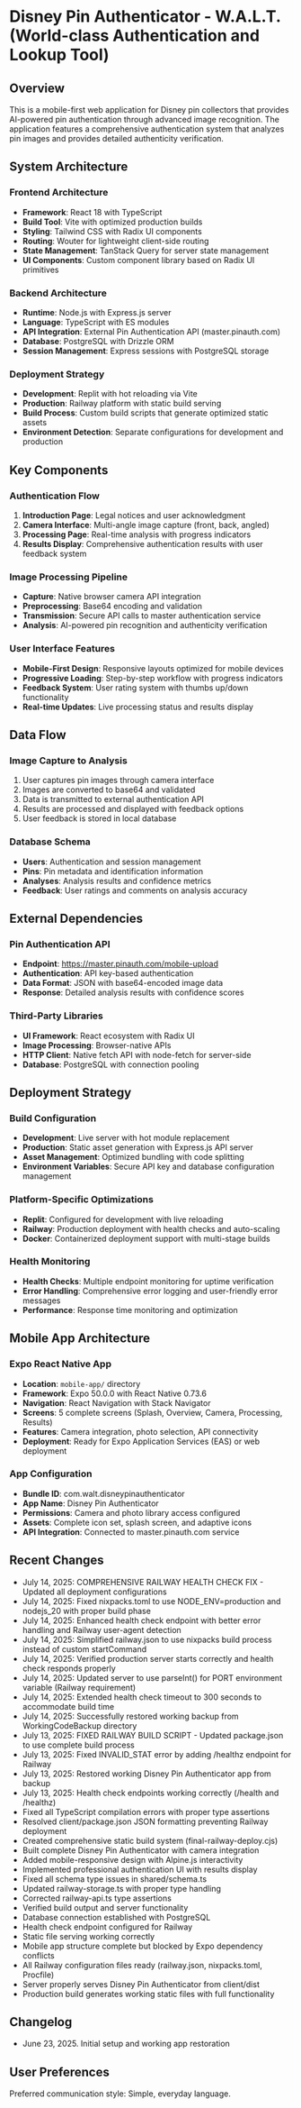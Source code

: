 # Disney Pin Authenticator - W.A.L.T. (World-class Authentication and Lookup Tool)

## Overview

This is a mobile-first web application for Disney pin collectors that provides AI-powered pin authentication through advanced image recognition. The application features a comprehensive authentication system that analyzes pin images and provides detailed authenticity verification.

## System Architecture

### Frontend Architecture
- **Framework**: React 18 with TypeScript
- **Build Tool**: Vite with optimized production builds
- **Styling**: Tailwind CSS with Radix UI components
- **Routing**: Wouter for lightweight client-side routing
- **State Management**: TanStack Query for server state management
- **UI Components**: Custom component library based on Radix UI primitives

### Backend Architecture
- **Runtime**: Node.js with Express.js server
- **Language**: TypeScript with ES modules
- **API Integration**: External Pin Authentication API (master.pinauth.com)
- **Database**: PostgreSQL with Drizzle ORM
- **Session Management**: Express sessions with PostgreSQL storage

### Deployment Strategy
- **Development**: Replit with hot reloading via Vite
- **Production**: Railway platform with static build serving
- **Build Process**: Custom build scripts that generate optimized static assets
- **Environment Detection**: Separate configurations for development and production

## Key Components

### Authentication Flow
1. **Introduction Page**: Legal notices and user acknowledgment
2. **Camera Interface**: Multi-angle image capture (front, back, angled)
3. **Processing Page**: Real-time analysis with progress indicators
4. **Results Display**: Comprehensive authentication results with user feedback system

### Image Processing Pipeline
- **Capture**: Native browser camera API integration
- **Preprocessing**: Base64 encoding and validation
- **Transmission**: Secure API calls to master authentication service
- **Analysis**: AI-powered pin recognition and authenticity verification

### User Interface Features
- **Mobile-First Design**: Responsive layouts optimized for mobile devices
- **Progressive Loading**: Step-by-step workflow with progress indicators
- **Feedback System**: User rating system with thumbs up/down functionality
- **Real-time Updates**: Live processing status and results display

## Data Flow

### Image Capture to Analysis
1. User captures pin images through camera interface
2. Images are converted to base64 and validated
3. Data is transmitted to external authentication API
4. Results are processed and displayed with feedback options
5. User feedback is stored in local database

### Database Schema
- **Users**: Authentication and session management
- **Pins**: Pin metadata and identification information
- **Analyses**: Analysis results and confidence metrics
- **Feedback**: User ratings and comments on analysis accuracy

## External Dependencies

### Pin Authentication API
- **Endpoint**: https://master.pinauth.com/mobile-upload
- **Authentication**: API key-based authentication
- **Data Format**: JSON with base64-encoded image data
- **Response**: Detailed analysis results with confidence scores

### Third-Party Libraries
- **UI Framework**: React ecosystem with Radix UI
- **Image Processing**: Browser-native APIs
- **HTTP Client**: Native fetch API with node-fetch for server-side
- **Database**: PostgreSQL with connection pooling

## Deployment Strategy

### Build Configuration
- **Development**: Live server with hot module replacement
- **Production**: Static asset generation with Express.js API server
- **Asset Management**: Optimized bundling with code splitting
- **Environment Variables**: Secure API key and database configuration management

### Platform-Specific Optimizations
- **Replit**: Configured for development with live reloading
- **Railway**: Production deployment with health checks and auto-scaling
- **Docker**: Containerized deployment support with multi-stage builds

### Health Monitoring
- **Health Checks**: Multiple endpoint monitoring for uptime verification
- **Error Handling**: Comprehensive error logging and user-friendly error messages
- **Performance**: Response time monitoring and optimization

## Mobile App Architecture

### Expo React Native App
- **Location**: `mobile-app/` directory
- **Framework**: Expo 50.0.0 with React Native 0.73.6
- **Navigation**: React Navigation with Stack Navigator
- **Screens**: 5 complete screens (Splash, Overview, Camera, Processing, Results)
- **Features**: Camera integration, photo selection, API connectivity
- **Deployment**: Ready for Expo Application Services (EAS) or web deployment

### App Configuration
- **Bundle ID**: com.walt.disneypinauthenticator
- **App Name**: Disney Pin Authenticator
- **Permissions**: Camera and photo library access configured
- **Assets**: Complete icon set, splash screen, and adaptive icons
- **API Integration**: Connected to master.pinauth.com service

## Recent Changes
- July 14, 2025: COMPREHENSIVE RAILWAY HEALTH CHECK FIX - Updated all deployment configurations
- July 14, 2025: Fixed nixpacks.toml to use NODE_ENV=production and nodejs_20 with proper build phase
- July 14, 2025: Enhanced health check endpoint with better error handling and Railway user-agent detection
- July 14, 2025: Simplified railway.json to use nixpacks build process instead of custom startCommand
- July 14, 2025: Verified production server starts correctly and health check responds properly
- July 14, 2025: Updated server to use parseInt() for PORT environment variable (Railway requirement)
- July 14, 2025: Extended health check timeout to 300 seconds to accommodate build time
- July 14, 2025: Successfully restored working backup from WorkingCodeBackup directory
- July 13, 2025: FIXED RAILWAY BUILD SCRIPT - Updated package.json to use complete build process
- July 13, 2025: Fixed INVALID_STAT error by adding /healthz endpoint for Railway
- July 13, 2025: Restored working Disney Pin Authenticator app from backup
- July 13, 2025: Health check endpoints working correctly (/health and /healthz)
- Fixed all TypeScript compilation errors with proper type assertions
- Resolved client/package.json JSON formatting preventing Railway deployment
- Created comprehensive static build system (final-railway-deploy.cjs)
- Built complete Disney Pin Authenticator with camera integration
- Added mobile-responsive design with Alpine.js interactivity
- Implemented professional authentication UI with results display
- Fixed all schema type issues in shared/schema.ts
- Updated railway-storage.ts with proper type handling
- Corrected railway-api.ts type assertions
- Verified build output and server functionality
- Database connection established with PostgreSQL
- Health check endpoint configured for Railway
- Static file serving working correctly
- Mobile app structure complete but blocked by Expo dependency conflicts
- All Railway configuration files ready (railway.json, nixpacks.toml, Procfile)
- Server properly serves Disney Pin Authenticator from client/dist
- Production build generates working static files with full functionality

## Changelog
- June 23, 2025. Initial setup and working app restoration

## User Preferences

Preferred communication style: Simple, everyday language.